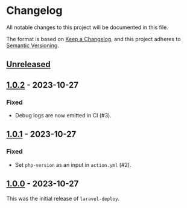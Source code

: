 # Changelog

All notable changes to this project will be documented in this file.

The format is based on [Keep a Changelog](https://keepachangelog.com/en/1.1.0/),
and this project adheres to [Semantic Versioning](https://semver.org/spec/v2.0.0.html).

## [Unreleased]

## [1.0.2] - 2023-10-27

### Fixed
- Debug logs are now emitted in CI (#3).

## [1.0.1] - 2023-10-27

### Fixed
- Set `php-version` as an input in `action.yml` (#2).

## [1.0.0] - 2023-10-27

This was the initial release of `laravel-deploy`.

[unreleased]: https://github.com/TzviPM/laravel-deploy/compare/v1.0.2...HEAD
[1.0.2]: https://github.com/TzviPM/laravel-deploy/compare/v1.0.0...v1.0.2
[1.0.1]: https://github.com/TzviPM/laravel-deploy/compare/v1.0.0...v1.0.1
[1.0.0]: https://github.com/TzviPM/laravel-deploy/releases/tag/v1.0.0